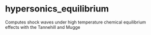 # hypersonics_equilibrium
Computes shock waves under high temperature chemical equilibrium effects with the Tannehill and Mugge
